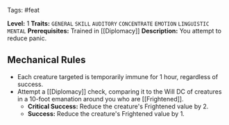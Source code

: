  Tags: #feat 

**Level:** 1
**Traits:** `GENERAL` `SKILL` `AUDITORY` `CONCENTRATE` `EMOTION` `LINGUISTIC` `MENTAL`
**Prerequisites:** Trained in [[Diplomacy]]
**Description:** You attempt to reduce panic. 

## Mechanical Rules

- Each creature targeted is temporarily immune for 1 hour, regardless of success.
- Attempt a [[Diplomacy]] check, comparing it to the Will DC of creatures in a 10-foot emanation around you who are [[Frightened]].
	- **Critical Success:** Reduce the creature's Frightened value by 2. 
	- **Success:** Reduce the creature's Frightened value by 1.